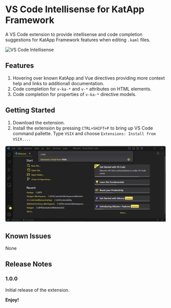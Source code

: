# VS Code Intellisense for KatApp Framework

A VS Code extension to provide intellisense and code completion suggestions for KatApp Framework features when editing `.kaml` files.

![VS Code Intellisense](images/vs-code-intellisense.gif)

## Features

1. Hovering over known KatApp and Vue directives providing more context help and links to additionall documentation.
1. Code completion for `v-ka-*` and `v-*` attributes on HTML elements.
1. Code completion for properties of `v-ka-*` directive models.

## Getting Started

1. Download the extension.
1. Install the extension by pressing `CTRL+SHIFT+P` to bring up VS Code command pallette.  Type `VSIX` and choose `Extensions: Install from VSIX...`.

![Install from VSIX](images/install.png)

## Known Issues

None

## Release Notes

### 1.0.0

Initial release of the extension.

**Enjoy!**
